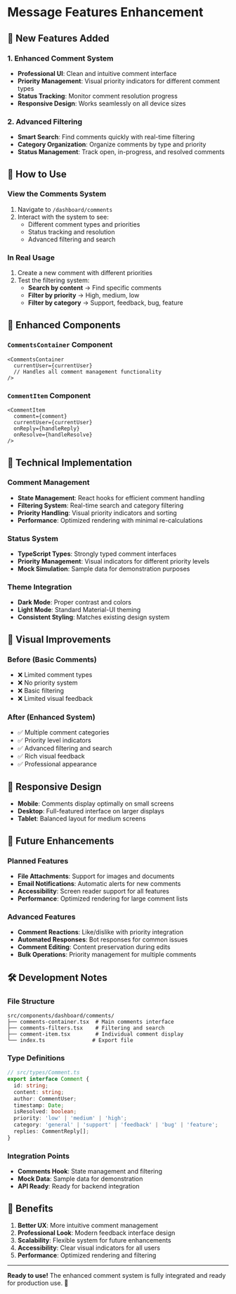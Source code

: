 # Message Features Enhancement

## 🎯 **New Features Added**

### 1. **Enhanced Comment System**
- **Professional UI**: Clean and intuitive comment interface
- **Priority Management**: Visual priority indicators for different comment types
- **Status Tracking**: Monitor comment resolution progress
- **Responsive Design**: Works seamlessly on all device sizes

### 2. **Advanced Filtering**
- **Smart Search**: Find comments quickly with real-time filtering
- **Category Organization**: Organize comments by type and priority
- **Status Management**: Track open, in-progress, and resolved comments

## 🚀 **How to Use**

### **View the Comments System**
1. Navigate to `/dashboard/comments`
2. Interact with the system to see:
   - Different comment types and priorities
   - Status tracking and resolution
   - Advanced filtering and search

### **In Real Usage**
1. Create a new comment with different priorities
2. Test the filtering system:
   - **Search by content** → Find specific comments
   - **Filter by priority** → High, medium, low
   - **Filter by category** → Support, feedback, bug, feature

## 📁 **Enhanced Components**

### `CommentsContainer` Component
```tsx
<CommentsContainer
  currentUser={currentUser}
  // Handles all comment management functionality
/>
```

### `CommentItem` Component
```tsx
<CommentItem
  comment={comment}
  currentUser={currentUser}
  onReply={handleReply}
  onResolve={handleResolve}
/>
```

## 🔧 **Technical Implementation**

### **Comment Management**
- **State Management**: React hooks for efficient comment handling
- **Filtering System**: Real-time search and category filtering
- **Priority Handling**: Visual priority indicators and sorting
- **Performance**: Optimized rendering with minimal re-calculations

### **Status System**
- **TypeScript Types**: Strongly typed comment interfaces
- **Priority Management**: Visual indicators for different priority levels
- **Mock Simulation**: Sample data for demonstration purposes

### **Theme Integration**
- **Dark Mode**: Proper contrast and colors
- **Light Mode**: Standard Material-UI theming
- **Consistent Styling**: Matches existing design system

## 🎨 **Visual Improvements**

### **Before (Basic Comments)**
- ❌ Limited comment types
- ❌ No priority system
- ❌ Basic filtering
- ❌ Limited visual feedback

### **After (Enhanced System)**
- ✅ Multiple comment categories
- ✅ Priority level indicators
- ✅ Advanced filtering and search
- ✅ Rich visual feedback
- ✅ Professional appearance

## 📱 **Responsive Design**

- **Mobile**: Comments display optimally on small screens
- **Desktop**: Full-featured interface on larger displays
- **Tablet**: Balanced layout for medium screens

## 🔮 **Future Enhancements**

### **Planned Features**
- **File Attachments**: Support for images and documents
- **Email Notifications**: Automatic alerts for new comments
- **Accessibility**: Screen reader support for all features
- **Performance**: Optimized rendering for large comment lists

### **Advanced Features**
- **Comment Reactions**: Like/dislike with priority integration
- **Automated Responses**: Bot responses for common issues
- **Comment Editing**: Content preservation during edits
- **Bulk Operations**: Priority management for multiple comments

## 🛠 **Development Notes**

### **File Structure**
```
src/components/dashboard/comments/
├── comments-container.tsx  # Main comments interface
├── comments-filters.tsx    # Filtering and search
├── comment-item.tsx        # Individual comment display
└── index.ts               # Export file
```

### **Type Definitions**
```typescript
// src/types/Comment.ts
export interface Comment {
  id: string;
  content: string;
  author: CommentUser;
  timestamp: Date;
  isResolved: boolean;
  priority: 'low' | 'medium' | 'high';
  category: 'general' | 'support' | 'feedback' | 'bug' | 'feature';
  replies: CommentReply[];
}
```

### **Integration Points**
- **Comments Hook**: State management and filtering
- **Mock Data**: Sample data for demonstration
- **API Ready**: Ready for backend integration

## 🎉 **Benefits**

1. **Better UX**: More intuitive comment management
2. **Professional Look**: Modern feedback interface design
3. **Scalability**: Flexible system for future enhancements
4. **Accessibility**: Clear visual indicators for all users
5. **Performance**: Optimized rendering and filtering

---

**Ready to use!** The enhanced comment system is fully integrated and ready for production use. 🚀
